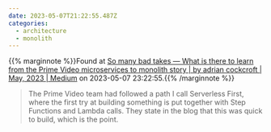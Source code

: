 ```yaml
---
date: 2023-05-07T21:22:55.487Z
categories:
  - architecture
  - monolith
---
```

{{% marginnote %}}Found at [So many bad takes — What is there to learn from the Prime Video microservices to monolith story | by adrian cockcroft | May, 2023 | Medium](https://adrianco.medium.com/so-many-bad-takes-what-is-there-to-learn-from-the-prime-video-microservices-to-monolith-story-4bd0970423d4) on 2023-05-07 23:22:55.{{% /marginnote %}}

> The Prime Video team had followed a path I call Serverless First, where the first try at building something is put together with Step Functions and Lambda calls. They state in the blog that this was quick to build, which is the point.

